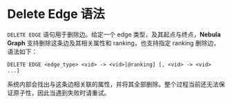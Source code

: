 # Delete Edge 语法

 `DELETE EDGE` 语句用于删除边。给定一个 edge 类型，及其起点与终点，**Nebula Graph** 支持删除这条边及其相关属性和 ranking，也支持指定 ranking 删除边，语法如下：

```ngql
DELETE EDGE <edge_type> <vid> -> <vid>[@ranking] [, <vid> -> <vid> ...]
```

系统内部会找出与这条边相关联的属性，并将其全部删除。整个过程当前还无法保证原子性，因此当遇到失败时请重试。
